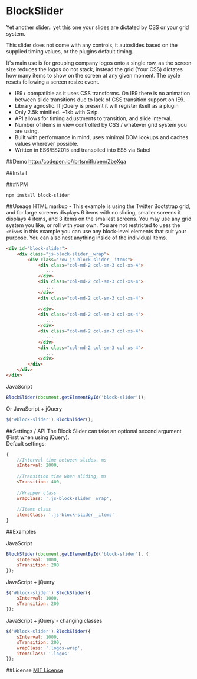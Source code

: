 # BlockSlider
Yet another slider.. yet this one your slides are dictated by CSS or your grid system.

This slider does not come with any controls, it autoslides based on the supplied timing values, or the plugins default timing.

It's main use is for grouping company logos onto a single row, as the screen size reduces the logos do not stack, instead the grid (Your CSS) dictates how many items to show on the screen at any given moment.  The cycle resets following a screen resize event.

* IE9+ compatible as it uses CSS transforms. On IE9 there is no animation between slide transitions due to lack of CSS transition support on IE9.
* Library agnostic.  If jQuery is present it will register itself as a plugin
* Only 2.5k minified. ~1kb with Gzip.
* API allows for timing adjustments to transition, and slide interval.
* Number of items in view controlled by CSS / whatever grid system you are using.
* Built with performance in mind, uses minimal DOM lookups and caches values wherever possible.
* Written in ES6/ES2015 and transpiled into ES5 via Babel

##Demo
http://codepen.io/rbrtsmith/pen/ZbeXqa

##Install

###NPM
```
npm install block-slider
```


##Useage
HTML markup - This example is using the Twitter Bootstrap grid, and for large screens displays 6 items with no sliding, smaller screens it displays 4 items, and 3 items on the smallest screens.  You may use any grid system you like, or roll with your own.
You are not restricted to uses the `<div>`s in this example you can use any block-level elements that suit your purpose.  You can also nest anything inside of the individual items.
```html
<div id="block-slider">
    <div class="js-block-slider__wrap">
        <div class="row js-block-slider__items">
            <div class="col-md-2 col-sm-3 col-xs-4">
               ...
            </div>
            <div class="col-md-2 col-sm-3 col-xs-4">
               ...
            </div>
            <div class="col-md-2 col-sm-3 col-xs-4">
               ...
            </div>
            <div class="col-md-2 col-sm-3 col-xs-4">
               ...
            </div>
            <div class="col-md-2 col-sm-3 col-xs-4">
               ...
            </div>
            <div class="col-md-2 col-sm-3 col-xs-4">
               ...
            </div>
        </div>                    
    </div>                    
</div>
```

JavaScript
```javascript
BlockSlider(document.getElementById('block-slider'));
```

Or JavaScript + jQuery
```javascript
$('#block-slider').BlockSlider();
```

##Settings / API
The Block Slider can take an optional second argument (First when using jQuery).  
Default settings:
```javascript
{
    //Interval time between slides, ms
    sInterval: 2000,
    
    //Transition time when sliding, ms
    sTransition: 400,
    
    //Wrapper class
    wrapClass: '.js-block-slider__wrap',
    
    //Items class
    itemsClass: '.js-block-slider__items'
}
```

##Examples

JavaScript
```javascript
BlockSlider(document.getElementById('block-slider'), {
    sInterval: 1000,
    sTransition: 200
});
```

JavaScript + jQuery
```javascript
$('#block-slider').BlockSlider({
    sInterval: 1000,
    sTransition: 200
});
```

JavaScript + jQuery - changing classes
```javascript
$('#block-slider').BlockSlider({
    sInterval: 1000,
    sTransition: 200,
    wrapClass: '.logos-wrap',
    itemsClass: '.logos'
});
```

##License
[MIT License](http://opensource.org/licenses/MIT)
